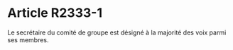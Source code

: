 # Article R2333-1

  
Le secrétaire du comité de groupe est désigné à la majorité des voix parmi ses membres.